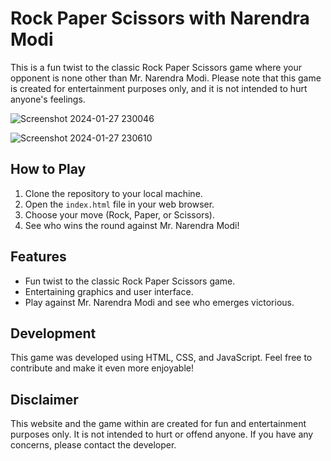 # Rock Paper Scissors with Narendra Modi
This is a fun twist to the classic Rock Paper Scissors game where your opponent is none other than Mr. Narendra Modi. Please note that this game is created for entertainment purposes only, and it is not intended to hurt anyone's feelings.

![Screenshot 2024-01-27 230046](https://github.com/Srivishag/rockpaperscissor/assets/91311329/0ef9497d-61f4-448a-8322-acaa3b6eaadf)

![Screenshot 2024-01-27 230610](https://github.com/Srivishag/rockpaperscissor/assets/91311329/8237b040-2b30-43d1-b1d8-e8bfcaf55c17)

## How to Play

1. Clone the repository to your local machine.
2. Open the `index.html` file in your web browser.
3. Choose your move (Rock, Paper, or Scissors).
4. See who wins the round against Mr. Narendra Modi!

## Features

- Fun twist to the classic Rock Paper Scissors game.
- Entertaining graphics and user interface.
- Play against Mr. Narendra Modi and see who emerges victorious.

## Development

This game was developed using HTML, CSS, and JavaScript. Feel free to contribute and make it even more enjoyable!

## Disclaimer

This website and the game within are created for fun and entertainment purposes only. It is not intended to hurt or offend anyone. If you have any concerns, please contact the developer.
